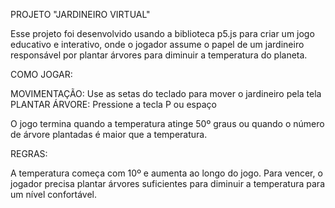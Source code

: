 PROJETO "JARDINEIRO VIRTUAL"

Esse projeto foi desenvolvido usando a biblioteca p5.js para criar um jogo educativo e interativo, onde o jogador assume o papel de um jardineiro responsável por plantar árvores para diminuir a temperatura do planeta.

COMO JOGAR:

MOVIMENTAÇÃO: Use as setas do teclado para mover o jardineiro pela tela
PLANTAR ÁRVORE: Pressione a tecla P ou espaço 

O jogo termina quando a temperatura atinge 50º graus ou quando o número de árvore plantadas é maior que a temperatura.

REGRAS:

A temperatura começa com 10º e aumenta ao longo do jogo. Para vencer, o jogador precisa plantar árvores suficientes para diminuir a temperatura para um nível confortável.
